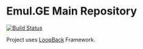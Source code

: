 # Emul.GE Main Repository

[![Build Status](https://travis-ci.org/Stichoza/emul.ge.svg?branch=master)](https://travis-ci.org/Stichoza/emul.ge)

Project uses [LoopBack](http://loopback.io) Framework.
